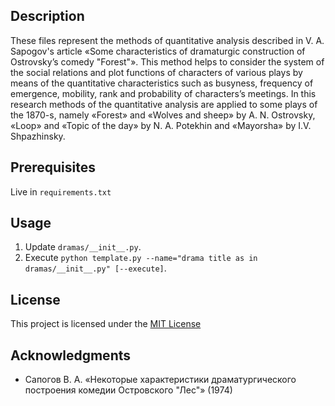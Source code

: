 ## Description

These files represent the methods of quantitative analysis described in V. A. Sapogov's article «Some characteristics of dramaturgic construction of Ostrovsky’s comedy "Forest"». This method helps to consider the system of the social relations and plot functions of characters of various plays by means of the quantitative characteristics such as busyness, frequency of emergence, mobility, rank and probability of characters’s meetings. In this research methods of the quantitative analysis are applied to some plays of the 1870-s, namely «Forest» and «Wolves and sheep» by A. N. Ostrovsky, «Loop» and «Topic of the day» by N. A. Potekhin and «Mayorsha» by I.V. Shpazhinsky.

## Prerequisites

Live in `requirements.txt`

## Usage

1. Update `dramas/__init__.py`.
2. Execute `python template.py --name="drama title as in dramas/__init__.py" [--execute]`.

## License

This project is licensed under the [MIT License](LICENSE)

## Acknowledgments

* Сапогов В. А. «Некоторые характеристики драматургического построения комедии Островского "Лес"» (1974)
